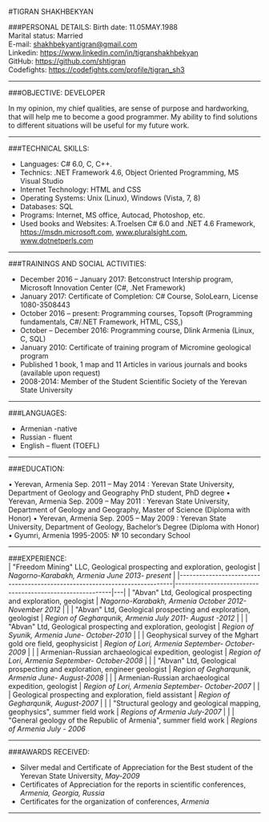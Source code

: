 #TIGRAN SHAKHBEKYAN
                                
###PERSONAL DETAILS:
Birth date: 11.05MAY.1988  
Marital status: Married   
E-mail:         <shakhbekyantigran@gmail.com>                  
Linkedin:       <https://www.linkedin.com/in/tigranshakhbekyan>                    
GitHub:         <https://github.com/shtigran>      
Codefights:     <https://codefights.com/profile/tigran_sh3>                   

----
###OBJECTIVE: DEVELOPER

In my opinion, my chief qualities, are sense of purpose and hardworking, that
will help me to become a good programmer. My ability to find solutions to
different situations will be useful for my future work.

----
###TECHNICAL SKILLS:

-   Languages: C\# 6.0, C, C++.
-   Technics: .NET Framework 4.6, Object Oriented Programming, MS Visual Studio
-   Internet Technology: HTML and CSS
-   Operating Systems: Unix (Linux), Windows (Vista, 7, 8)
-   Databases: SQL
-   Programs: Internet, MS office, Autocad, Photoshop, etc.
-   Used books and Websites: A.Troelsen C# 6.0 and .NET 4.6 Framework,  https://msdn.microsoft.com,      www.pluralsight.com,      www.dotnetperls.com  

----
###TRAININGS AND SOCIAL ACTIVITIES:
  -  December 2016 – January 2017:  Betconstruct Intership program, Microsoft Innovation Center (C#, .Net Framework)
  -  January 2017: Certificate of Completion: C# Course, SoloLearn, License 1080-3508443
  -  October 2016 – present: Programming courses, Topsoft (Programming fundamentals, C#/.NET Framework, HTML, CSS,)
  -  October – December 2016: Programming course, Dlink Armenia (Linux, C, SQL)
  -  January 2010: Certificate of training program of Micromine geological program
  -  Published 1 book, 1 map  and 11 Articles in various journals and books (available upon request)
  -  2008-2014: Member of the  Student Scientific Society of the Yerevan State University  
  
----
###LANGUAGES:

-	Armenian -native
- Russian - fluent 
- English – fluent (TOEFL)

----
###EDUCATION:

•	Yerevan, Armenia Sep.
2011 – May 2014 :	Yerevan State University, Department of Geology and Geography PhD student, PhD degree
•	Yerevan, Armenia Sep.
2009 – May 2011 :	Yerevan State University, Department of Geology and Geography, Master of Science (Diploma with Honor)
•	Yerevan, Armenia Sep.
2005 – May 2009 :	Yerevan State University, Department of Geology, Bachelor’s Degree (Diploma with Honor)
•	Gyumri, Armenia 
1995-2005:	№ 10 secondary  School


  ----
  
###EXPERIENCE:                                                                                                                                 
| "Freedom Mining" LLC, Geological prospecting and exploration, geologist           | *Nagorno-Karabakh, Armenia June 2013- present*  |
|----------------------------------------------------------------------------|----------------------------------------------------------|---|
| "Abvan" Ltd, Geological prospecting and exploration, geologist             | *Nagorno-Karabakh, Armenia October 2012- November 2012*  |   |
| "Abvan" Ltd, Geological prospecting and exploration, geologist             | *Region of Gegharqunik, Armenia July 2011- August -2012* |   |
| "Abvan" Ltd, Geological prospecting and exploration, geologist             | *Region of Syunik, Armenia June- October-2010*           |   |
| Geophysical survey of the Mghart gold ore field, geophysicist              | *Region of Lori, Armenia September- October-2009*        |   |
| Armenian-Russian archaeological expedition, geologist                      | *Region of Lori, Armenia September- October-2008*        |   |
| "Abvan" Ltd, Geological prospecting and exploration, engineer geologist    | *Region of Gegharqunik, Armenia June- August-2008*       |   |
| Armenian-Russian archaeological expedition, geologist                      | *Region of Lori, Armenia September- October-2007*        |   |
| Geological prospecting and exploration, field assistant                    | *Region of Gegharqunik,*  *August-2007*                  |   |
| "Structural geology and geological mapping, geophysics", summer field work | *Regions of Armenia July-2007*                           |   |
| "General geology of the Republic of Armenia", summer field work            | *Regions of Armenia* *July - 2006*                       

----

###AWARDS RECEIVED:   

-   Silver medal and Certificate of Appreciation for the Best student of the
    Yerevan State University, *May-2009*     
-   Certificates of Appreciation for the reports in scientific conferences, *Armenia, Georgia, Russia* 
-   Certificates for the organization of conferences, *Armenia*  

----   
       





